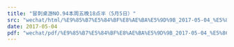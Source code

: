 ```yaml
---
title: "冒刺桌游NO.94本周五晚18点半（5月5日）"
src: "wechat/html/%E9%85%B7%E5%84%BF%E8%AE%BA%E5%9D%9B_2017-05-04_%E5%86%92%E5%88%BA%E6%A1%8C%E6%B8%B8NO.94%E6%9C%AC%E5%91%A8%E4%BA%94%E6%99%9A18%E7%82%B9%E5%8D%8A%EF%BC%885%E6%9C%885%E6%97%A5%EF%BC%89.html"
date: 2017-05-04
pdf: "wechat/pdf/%E9%85%B7%E5%84%BF%E8%AE%BA%E5%9D%9B_2017-05-04_%E5%86%92%E5%88%BA%E6%A1%8C%E6%B8%B8NO.94%E6%9C%AC%E5%91%A8%E4%BA%94%E6%99%9A18%E7%82%B9%E5%8D%8A%EF%BC%885%E6%9C%885%E6%97%A5%EF%BC%89.pdf"
---
```

